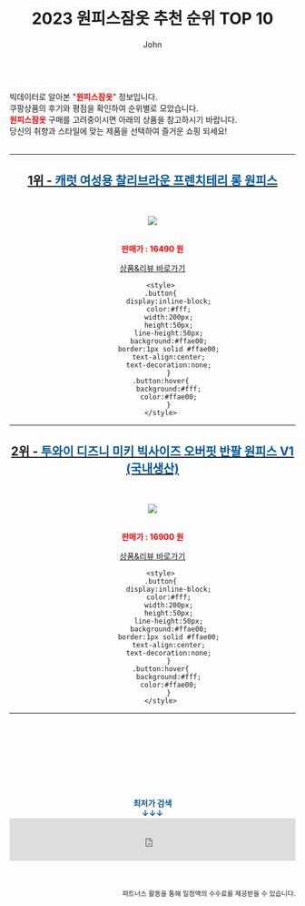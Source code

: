 ﻿---
layout: post
title:  "2023 원피스잠옷 추천 순위 TOP 10"
author: John
categories: [ 패션의류 ]
tags: [ 원피스잠옷, 원피스잠옷 브랜드, 원피스잠옷 빅사이즈, 원피스잠옷 남자, 실크 원피스잠옷, 면 원피스잠옷 ]
image: https://static.coupangcdn.com/image/retail/images/552844015542352-2d55b975-d794-4d23-98d7-15701136e605.jpg 
description: "2023 원피스잠옷 추천 순위 TOP 10 관련 상품으로 가장 고객 선호도가 높은 제품입니다."
toc: true
toc_sticky: true
---

<br>
빅데이터로 알아본 "<b><font color='#ff0000'>원피스잠옷</font></b>" 정보입니다.
<br>
쿠팡상품의 후기와 평점을 확인하여 순위별로 모았습니다.
<br>
<b><font color='#ff0000'>원피스잠옷</font></b>  구매를 고려중이시면 아래의 상품을 참고하시기 바랍니다.
<br>
당신의 취향과 스타일에 맞는 제품을 선택하여 즐거운 쇼핑 되세요!
<br><br>
<hr>
<p>
    
<center><h2><a href="https://link.coupang.com/re/AFFSDP?lptag=AF7307611&pageKey=5208091840&itemId=7276959220&vendorItemId=74568309742&traceid=V0-153-38b0c1d0b1067cbb&requestid=20230304193014958091129&token=31850C%7CGM" target="_blank"><b>1위 - <font color='#01579B'>캐럿 여성용 찰리브라운 프렌치테리 롱 원피스</font></b></a></h2><br>

<a href="https://link.coupang.com/re/AFFSDP?lptag=AF7307611&pageKey=5208091840&itemId=7276959220&vendorItemId=74568309742&traceid=V0-153-38b0c1d0b1067cbb&requestid=20230304193014958091129&token=31850C%7CGM" target="_blank"><img src="https://static.coupangcdn.com/image/retail/images/552844015542352-2d55b975-d794-4d23-98d7-15701136e605.jpg"></a><br><br>

<b><font color='#ff0000'>판매가 : 16490 원</font></b><br>

<a href="https://link.coupang.com/re/AFFSDP?lptag=AF7307611&pageKey=5208091840&itemId=7276959220&vendorItemId=74568309742&traceid=V0-153-38b0c1d0b1067cbb&requestid=20230304193014958091129&token=31850C%7CGM" target="_blank" class="button">상품&리뷰 바로가기</a><p>

        <style>
        .button{
            display:inline-block;
            color:#fff;
            width:200px;
            height:50px;
            line-height:50px;
            background:#ffae00;
            border:1px solid #ffae00;
            text-align:center;
            text-decoration:none;
            }
        .button:hover{
            background:#fff;
            color:#ffae00;
            }
        </style>

<hr>

<center><h2><a href="https://link.coupang.com/re/AFFSDP?lptag=AF7307611&pageKey=5222176154&itemId=7330060062&vendorItemId=74941827797&traceid=V0-153-c96149438fd641f5&requestid=20230304193014958091129&token=31850C%7CGM" target="_blank"><b>2위 - <font color='#01579B'>투와이 디즈니 미키 빅사이즈 오버핏 반팔 원피스 V1 (국내생산)</font></b></a></h2><br>

<a href="https://link.coupang.com/re/AFFSDP?lptag=AF7307611&pageKey=5222176154&itemId=7330060062&vendorItemId=74941827797&traceid=V0-153-c96149438fd641f5&requestid=20230304193014958091129&token=31850C%7CGM" target="_blank"><img src="https://static.coupangcdn.com/image/vendor_inventory/d907/b5129287c4a56148dc9b376583e580af4097ae62c75d11884417902a4ecf.jpg"></a><br><br>

<b><font color='#ff0000'>판매가 : 16900 원</font></b><br>

<a href="https://link.coupang.com/re/AFFSDP?lptag=AF7307611&pageKey=5222176154&itemId=7330060062&vendorItemId=74941827797&traceid=V0-153-c96149438fd641f5&requestid=20230304193014958091129&token=31850C%7CGM" target="_blank" class="button">상품&리뷰 바로가기</a><p>

        <style>
        .button{
            display:inline-block;
            color:#fff;
            width:200px;
            height:50px;
            line-height:50px;
            background:#ffae00;
            border:1px solid #ffae00;
            text-align:center;
            text-decoration:none;
            }
        .button:hover{
            background:#fff;
            color:#ffae00;
            }
        </style>

<hr>

<br><br><br><br><br><br><br>
<center><b><font color='#01579B' size='medium'>최저가 검색<br>
↓↓↓</font></b></center>
<center><iframe src="https://coupa.ng/b1Tbjx" width="100%" height="75" frameborder="0" scrolling="no" referrerpolicy="unsafe-url"></iframe></center>
<br><br>
<p>
<small>
    <div align="right">파트너스 활동을 통해 일정액의 수수료를 제공받을 수 있습니다.</div>
</small>
</p>
